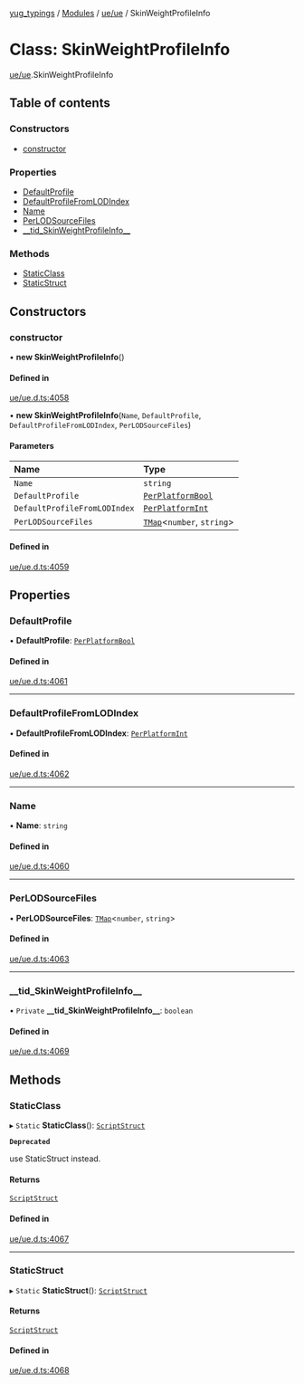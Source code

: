 [yug_typings](../README.md) / [Modules](../modules.md) / [ue/ue](../modules/ue_ue.md) / SkinWeightProfileInfo

# Class: SkinWeightProfileInfo

[ue/ue](../modules/ue_ue.md).SkinWeightProfileInfo

## Table of contents

### Constructors

- [constructor](ue_ue.SkinWeightProfileInfo.md#constructor)

### Properties

- [DefaultProfile](ue_ue.SkinWeightProfileInfo.md#defaultprofile)
- [DefaultProfileFromLODIndex](ue_ue.SkinWeightProfileInfo.md#defaultprofilefromlodindex)
- [Name](ue_ue.SkinWeightProfileInfo.md#name)
- [PerLODSourceFiles](ue_ue.SkinWeightProfileInfo.md#perlodsourcefiles)
- [\_\_tid\_SkinWeightProfileInfo\_\_](ue_ue.SkinWeightProfileInfo.md#__tid_skinweightprofileinfo__)

### Methods

- [StaticClass](ue_ue.SkinWeightProfileInfo.md#staticclass)
- [StaticStruct](ue_ue.SkinWeightProfileInfo.md#staticstruct)

## Constructors

### constructor

• **new SkinWeightProfileInfo**()

#### Defined in

[ue/ue.d.ts:4058](https://github.com/YugMetaverse/yug_typings/blob/b7d9b19/ue/ue.d.ts#L4058)

• **new SkinWeightProfileInfo**(`Name`, `DefaultProfile`, `DefaultProfileFromLODIndex`, `PerLODSourceFiles`)

#### Parameters

| Name | Type |
| :------ | :------ |
| `Name` | `string` |
| `DefaultProfile` | [`PerPlatformBool`](ue_ue.PerPlatformBool.md) |
| `DefaultProfileFromLODIndex` | [`PerPlatformInt`](ue_ue.PerPlatformInt.md) |
| `PerLODSourceFiles` | [`TMap`](../interfaces/ue_puerts.TMap.md)<`number`, `string`\> |

#### Defined in

[ue/ue.d.ts:4059](https://github.com/YugMetaverse/yug_typings/blob/b7d9b19/ue/ue.d.ts#L4059)

## Properties

### DefaultProfile

• **DefaultProfile**: [`PerPlatformBool`](ue_ue.PerPlatformBool.md)

#### Defined in

[ue/ue.d.ts:4061](https://github.com/YugMetaverse/yug_typings/blob/b7d9b19/ue/ue.d.ts#L4061)

___

### DefaultProfileFromLODIndex

• **DefaultProfileFromLODIndex**: [`PerPlatformInt`](ue_ue.PerPlatformInt.md)

#### Defined in

[ue/ue.d.ts:4062](https://github.com/YugMetaverse/yug_typings/blob/b7d9b19/ue/ue.d.ts#L4062)

___

### Name

• **Name**: `string`

#### Defined in

[ue/ue.d.ts:4060](https://github.com/YugMetaverse/yug_typings/blob/b7d9b19/ue/ue.d.ts#L4060)

___

### PerLODSourceFiles

• **PerLODSourceFiles**: [`TMap`](../interfaces/ue_puerts.TMap.md)<`number`, `string`\>

#### Defined in

[ue/ue.d.ts:4063](https://github.com/YugMetaverse/yug_typings/blob/b7d9b19/ue/ue.d.ts#L4063)

___

### \_\_tid\_SkinWeightProfileInfo\_\_

• `Private` **\_\_tid\_SkinWeightProfileInfo\_\_**: `boolean`

#### Defined in

[ue/ue.d.ts:4069](https://github.com/YugMetaverse/yug_typings/blob/b7d9b19/ue/ue.d.ts#L4069)

## Methods

### StaticClass

▸ `Static` **StaticClass**(): [`ScriptStruct`](ue_ue.ScriptStruct.md)

**`Deprecated`**

use StaticStruct instead.

#### Returns

[`ScriptStruct`](ue_ue.ScriptStruct.md)

#### Defined in

[ue/ue.d.ts:4067](https://github.com/YugMetaverse/yug_typings/blob/b7d9b19/ue/ue.d.ts#L4067)

___

### StaticStruct

▸ `Static` **StaticStruct**(): [`ScriptStruct`](ue_ue.ScriptStruct.md)

#### Returns

[`ScriptStruct`](ue_ue.ScriptStruct.md)

#### Defined in

[ue/ue.d.ts:4068](https://github.com/YugMetaverse/yug_typings/blob/b7d9b19/ue/ue.d.ts#L4068)
